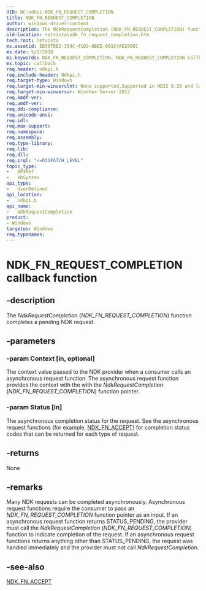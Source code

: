 ```yaml
---
UID: NC:ndkpi.NDK_FN_REQUEST_COMPLETION
title: NDK_FN_REQUEST_COMPLETION
author: windows-driver-content
description: The NdkRequestCompletion (NDK_FN_REQUEST_COMPLETION) function completes a pending NDK request.
old-location: netvista\ndk_fn_request_completion.htm
tech.root: netvista
ms.assetid: EB507DE2-354C-41D2-9BEE-091C4AE299EC
ms.date: 5/2/2018
ms.keywords: NDK_FN_REQUEST_COMPLETION, NDK_FN_REQUEST_COMPLETION callback, NdkRequestCompletion, NdkRequestCompletion callback function [Network Drivers Starting with Windows Vista], ndkpi/NdkRequestCompletion, netvista.ndk_fn_request_completion
ms.topic: callback
req.header: ndkpi.h
req.include-header: Ndkpi.h
req.target-type: Windows
req.target-min-winverclnt: None supported,Supported in NDIS 6.30 and later.
req.target-min-winversvr: Windows Server 2012
req.kmdf-ver: 
req.umdf-ver: 
req.ddi-compliance: 
req.unicode-ansi: 
req.idl: 
req.max-support: 
req.namespace: 
req.assembly: 
req.type-library: 
req.lib: 
req.dll: 
req.irql: "<=DISPATCH_LEVEL"
topic_type:
-	APIRef
-	kbSyntax
api_type:
-	UserDefined
api_location:
-	ndkpi.h
api_name:
-	NdkRequestCompletion
product:
- Windows
targetos: Windows
req.typenames: 
---
```


# NDK_FN_REQUEST_COMPLETION callback function


## -description


The <i>NdkRequestCompletion</i> (<i>NDK_FN_REQUEST_COMPLETION</i>) function completes a pending NDK request.


## -parameters




### -param Context [in, optional]

The context value passed to the NDK provider when a consumer calls an asynchronous request function. The asynchronous request function  provides the context with the with the <i>NdkRequestCompletion</i> (<i>NDK_FN_REQUEST_COMPLETION</i>) function pointer.


### -param Status [in]

The asynchronous completion status for the request. See the asynchronous request  functions (for example, <a href="https://msdn.microsoft.com/library/windows/hardware/hh439857">NDK_FN_ACCEPT</a>) for completion status codes that can be returned for each type of request.


## -returns



None




## -remarks



Many NDK requests can be completed asynchronously. Asynchronous request functions require the consumer to pass an <i>NDK_FN_REQUEST_COMPLETION</i> function pointer as an input. If an asynchronous request function returns STATUS_PENDING, the provider must call the <i>NdkRequestCompletion</i> (<i>NDK_FN_REQUEST_COMPLETION</i>)  function to indicate completion of the request. If an asynchronous request functions returns anything other than STATUS_PENDING,   the request was handled immediately and the provider must not call <i>NdkRequestCompletion</i>.




## -see-also




<a href="https://msdn.microsoft.com/library/windows/hardware/hh439857">NDK_FN_ACCEPT</a>
 

 

